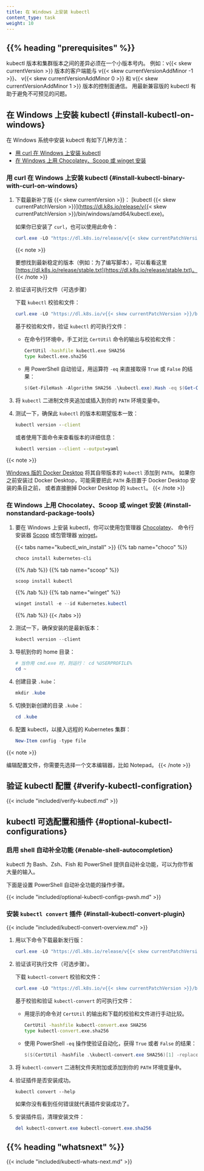 ```yaml
---
title: 在 Windows 上安装 kubectl
content_type: task
weight: 10
---
```

<!--
reviewers:
- mikedanese
title: Install and Set Up kubectl on Windows
content_type: task
weight: 10
-->

## {{% heading "prerequisites" %}}

<!--
You must use a kubectl version that is within one minor version difference of
your cluster. For example, a v{{< skew currentVersion >}} client can communicate
with v{{< skew currentVersionAddMinor -1 >}}, v{{< skew currentVersionAddMinor 0 >}},
and v{{< skew currentVersionAddMinor 1 >}} control planes.
Using the latest compatible version of kubectl helps avoid unforeseen issues.
-->
kubectl 版本和集群版本之间的差异必须在一个小版本号内。
例如：v{{< skew currentVersion >}} 版本的客户端能与 v{{< skew currentVersionAddMinor -1 >}}、
v{{< skew currentVersionAddMinor 0 >}} 和 v{{< skew currentVersionAddMinor 1 >}} 版本的控制面通信。
用最新兼容版的 kubectl 有助于避免不可预见的问题。

<!--
## Install kubectl on Windows

The following methods exist for installing kubectl on Windows:
-->
## 在 Windows 上安装 kubectl {#install-kubectl-on-windows}

在 Windows 系统中安装 kubectl 有如下几种方法：

<!--
- [Install kubectl binary with curl on Windows](#install-kubectl-binary-with-curl-on-windows)
- [Install on Windows using Chocolatey, Scoop, or winget](#install-nonstandard-package-tools)
-->
- [用 curl 在 Windows 上安装 kubectl](#install-kubectl-binary-with-curl-on-windows)
- [在 Windows 上用 Chocolatey、Scoop 或 winget 安装](#install-nonstandard-package-tools)

<!--
### Install kubectl binary with curl on Windows
-->
### 用 curl 在 Windows 上安装 kubectl {#install-kubectl-binary-with-curl-on-windows}

<!--
1. Download the latest {{< skew currentVersion >}} patch release:
   [kubectl {{< skew currentPatchVersion >}}](https://dl.k8s.io/release/v{{< skew currentPatchVersion >}}/bin/windows/amd64/kubectl.exe).
-->
1. 下载最新补丁版 {{< skew currentVersion >}}：
   [kubectl {{< skew currentPatchVersion >}}](https://dl.k8s.io/release/v{{< skew currentPatchVersion >}}/bin/windows/amd64/kubectl.exe)。

   <!--
   Or if you have `curl` installed, use this command:
   -->
   如果你已安装了 `curl`，也可以使用此命令：

   ```powershell
   curl.exe -LO "https://dl.k8s.io/release/v{{< skew currentPatchVersion >}}/bin/windows/amd64/kubectl.exe"
   ```

   {{< note >}}
   <!--
   To find out the latest stable version (for example, for scripting), take a look at
   [https://dl.k8s.io/release/stable.txt](https://dl.k8s.io/release/stable.txt).
   -->
   要想找到最新稳定的版本（例如：为了编写脚本），可以看看这里 [https://dl.k8s.io/release/stable.txt](https://dl.k8s.io/release/stable.txt)。
   {{< /note >}}

<!--
1. Validate the binary (optional)

   Download the `kubectl` checksum file:
-->
2. 验证该可执行文件（可选步骤）

   下载 `kubectl` 校验和文件：

   ```powershell
   curl.exe -LO "https://dl.k8s.io/v{{< skew currentPatchVersion >}}/bin/windows/amd64/kubectl.exe.sha256"
   ```

   <!--
   Validate the `kubectl` binary against the checksum file:
   -->
   基于校验和文件，验证 `kubectl` 的可执行文件：

   <!--
   - Using Command Prompt to manually compare `CertUtil`'s output to the checksum file downloaded:
   -->

   - 在命令行环境中，手工对比 `CertUtil` 命令的输出与校验和文件：

     ```cmd
     CertUtil -hashfile kubectl.exe SHA256
     type kubectl.exe.sha256
     ```

   <!--
   - Using PowerShell to automate the verification using the `-eq` operator to
     get a `True` or `False` result:
   -->

   - 用 PowerShell 自动验证，用运算符 `-eq` 来直接取得 `True` 或 `False` 的结果：

     ```powershell
     $(Get-FileHash -Algorithm SHA256 .\kubectl.exe).Hash -eq $(Get-Content .\kubectl.exe.sha256)
     ```

<!--
1. Append or prepend the `kubectl` binary folder to your `PATH` environment variable.

1. Test to ensure the version of `kubectl` is the same as downloaded:
-->
3. 将 `kubectl` 二进制文件夹追加或插入到你的 `PATH` 环境变量中。

4. 测试一下，确保此 `kubectl` 的版本和期望版本一致：

   ```cmd
   kubectl version --client
   ```

   <!--
   Or use this for detailed view of version:
   -->
   或者使用下面命令来查看版本的详细信息：

   ```cmd
   kubectl version --client --output=yaml
   ```

{{< note >}}
<!--
[Docker Desktop for Windows](https://docs.docker.com/docker-for-windows/#kubernetes)
adds its own version of `kubectl` to `PATH`. If you have installed Docker Desktop before,
you may need to place your `PATH` entry before the one added by the Docker Desktop
installer or remove the Docker Desktop's `kubectl`.
-->
[Windows 版的 Docker Desktop](https://docs.docker.com/docker-for-windows/#kubernetes)
将其自带版本的 `kubectl` 添加到 `PATH`。
如果你之前安装过 Docker Desktop，可能需要把此 `PATH` 条目置于 Docker Desktop 安装的条目之前，
或者直接删掉 Docker Desktop 的 `kubectl`。
{{< /note >}}

<!--
### Install on Windows using Chocolatey, Scoop, or winget {#install-nonstandard-package-tools}
-->
### 在 Windows 上用 Chocolatey、Scoop 或 winget 安装 {#install-nonstandard-package-tools}

<!--
1. To install kubectl on Windows you can use either [Chocolatey](https://chocolatey.org)
   package manager, [Scoop](https://scoop.sh) command-line installer, or
   [winget](https://learn.microsoft.com/en-us/windows/package-manager/winget/) package manager.
-->
1. 要在 Windows 上安装 kubectl，你可以使用包管理器 [Chocolatey](https://chocolatey.org)、
   命令行安装器 [Scoop](https://scoop.sh) 或包管理器 [winget](https://learn.microsoft.com/zh-cn/windows/package-manager/winget/)。

   {{< tabs name="kubectl_win_install" >}}
   {{% tab name="choco" %}}
   ```powershell
   choco install kubernetes-cli
   ```
   {{% /tab %}}
   {{% tab name="scoop" %}}
   ```powershell
   scoop install kubectl
   ```
   {{% /tab %}}
   {{% tab name="winget" %}}
   ```powershell
   winget install -e --id Kubernetes.kubectl
   ```
   {{% /tab %}}
   {{< /tabs >}}

<!--
1. Test to ensure the version you installed is up-to-date:
-->
2. 测试一下，确保安装的是最新版本：

   ```powershell
   kubectl version --client
   ```

<!--
1. Navigate to your home directory:
-->
3. 导航到你的 home 目录：

   ```powershell
   # 当你用 cmd.exe 时，则运行： cd %USERPROFILE%
   cd ~
   ```

<!--
1. Create the `.kube` directory:
-->
4. 创建目录 `.kube`：

   ```powershell
   mkdir .kube
   ```

<!--
1. Change to the `.kube` directory you just created:
-->
5. 切换到新创建的目录 `.kube`：

   ```powershell
   cd .kube
   ```

<!--
1. Configure kubectl to use a remote Kubernetes cluster:
 -->
6. 配置 kubectl，以接入远程的 Kubernetes 集群：

   ```powershell
   New-Item config -type file
   ```

{{< note >}}
<!--
Edit the config file with a text editor of your choice, such as Notepad.
-->
编辑配置文件，你需要先选择一个文本编辑器，比如 Notepad。
{{< /note >}}

<!--
## Verify kubectl configuration
-->
## 验证 kubectl 配置 {#verify-kubectl-configration}

{{< include "included/verify-kubectl.md" >}}

<!--
## Optional kubectl configurations and plugins

### Enable shell autocompletion
-->
## kubectl 可选配置和插件 {#optional-kubectl-configurations}

### 启用 shell 自动补全功能 {#enable-shell-autocompletion}

<!--
kubectl provides autocompletion support for Bash, Zsh, Fish, and PowerShell,
which can save you a lot of typing.

Below are the procedures to set up autocompletion for PowerShell.
-->
kubectl 为 Bash、Zsh、Fish 和 PowerShell 提供自动补全功能，可以为你节省大量的输入。

下面是设置 PowerShell 自动补全功能的操作步骤。

{{< include "included/optional-kubectl-configs-pwsh.md" >}}

<!--
### Install `kubectl convert` plugin
-->
### 安装 `kubectl convert` 插件   {#install-kubectl-convert-plugin}

{{< include "included/kubectl-convert-overview.md" >}}

<!--
1. Download the latest release with the command:
-->
1. 用以下命令下载最新发行版：

   ```powershell
   curl.exe -LO "https://dl.k8s.io/release/v{{< skew currentPatchVersion >}}/bin/windows/amd64/kubectl-convert.exe"
   ```

<!--
1. Validate the binary (optional).
-->
2. 验证该可执行文件（可选步骤）。

   <!--
   Download the `kubectl-convert` checksum file:
   -->
   下载 `kubectl-convert` 校验和文件：

   ```powershell
   curl.exe -LO "https://dl.k8s.io/v{{< skew currentPatchVersion >}}/bin/windows/amd64/kubectl-convert.exe.sha256"
   ```

   <!--
   Validate the `kubectl-convert` binary against the checksum file:
   -->
   基于校验和验证 `kubectl-convert` 的可执行文件：

   <!--
   - Using Command Prompt to manually compare `CertUtil`'s output to the checksum file downloaded:
   -->

   - 用提示的命令对 `CertUtil` 的输出和下载的校验和文件进行手动比较。

     ```cmd
     CertUtil -hashfile kubectl-convert.exe SHA256
     type kubectl-convert.exe.sha256
     ```

   <!--
   - Using PowerShell to automate the verification using the `-eq` operator to get
     a `True` or `False` result:
   -->

   - 使用 PowerShell `-eq` 操作使验证自动化，获得 `True` 或者 `False` 的结果：

     ```powershell
     $($(CertUtil -hashfile .\kubectl-convert.exe SHA256)[1] -replace " ", "") -eq $(type .\kubectl-convert.exe.sha256)
     ```

<!--
1. Append or prepend the `kubectl-convert` binary folder to your `PATH` environment variable.

1. Verify the plugin is successfully installed.
-->
3. 将 `kubectl-convert` 二进制文件夹附加或添加到你的 `PATH` 环境变量中。

4. 验证插件是否安装成功。

   ```shell
   kubectl convert --help
   ```

   <!--
   If you do not see an error, it means the plugin is successfully installed.
   -->
   如果你没有看到任何错误就代表插件安装成功了。

<!--
1. After installing the plugin, clean up the installation files:
-->
5. 安装插件后，清理安装文件：

   ```powershell
   del kubectl-convert.exe kubectl-convert.exe.sha256
   ```

## {{% heading "whatsnext" %}}

{{< include "included/kubectl-whats-next.md" >}}
